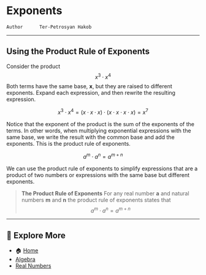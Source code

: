 # Exponents

```info
Author      Ter-Petrosyan Hakob
```

---

## Using the Product Rule of Exponents

Consider the product $$x^3\cdot x^4$$ Both terms have the same base, **x**, but they are raised to different exponents. Expand each
expression, and then rewrite the resulting expression.

$$
x^3\cdot x^4 = (x\cdot x \cdot x) \cdot (x \cdot x \cdot x \cdot x) = x^7
$$

Notice that the exponent of the product is the sum of the exponents of the terms. In other words, when multiplying
exponential expressions with the same base, we write the result with the common base and add the exponents. This is
the product rule of exponents.

$$
a^m \cdot a^n=a^{m+n}
$$

We can use the product rule of exponents to simplify
expressions that are a product of two numbers or expressions with the same base but different exponents.

> **The Product Rule of Exponents** For any real number **a** and natural numbers **m** and **n** the product rule of exponents states that
> $$ a^m \cdot a^n=a^{m+n} $$

---

## 📌 Explore More

- 🏠 [Home](./../../../README.md)
- [Algebra](./../tutorials.md)
- [Real Numbers](./1_Real_Numbers.md)
